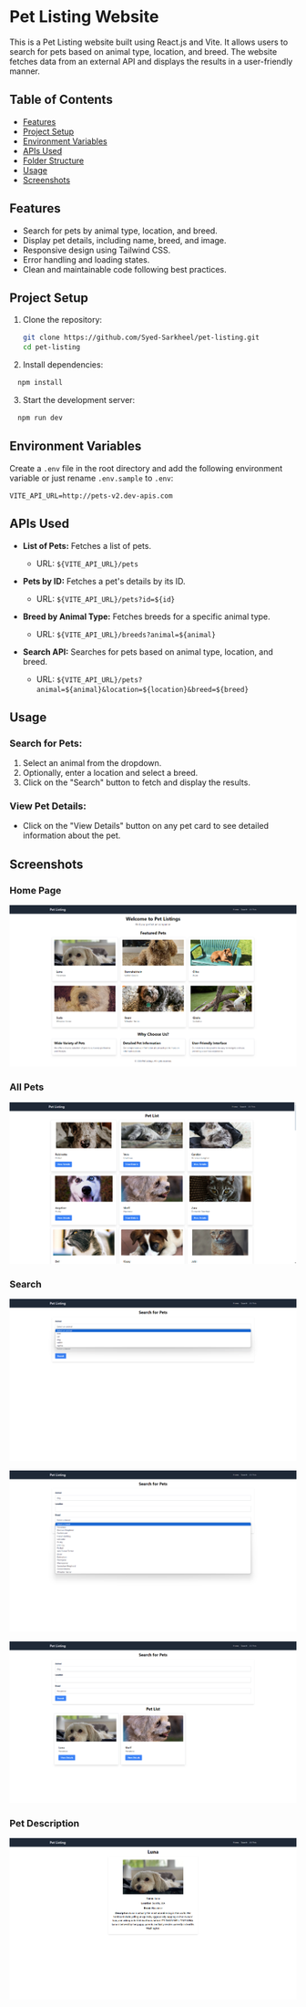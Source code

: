 # Pet Listing Website

This is a Pet Listing website built using React.js and Vite. It allows users to search for pets based on animal type, location, and breed. The website fetches data from an external API and displays the results in a user-friendly manner.

## Table of Contents

- [Features](#features)
- [Project Setup](#project-setup)
- [Environment Variables](#environment-variables)
- [APIs Used](#apis-used)
- [Folder Structure](#folder-structure)
- [Usage](#usage)
- [Screenshots](#screenshots)

## Features

- Search for pets by animal type, location, and breed.
- Display pet details, including name, breed, and image.
- Responsive design using Tailwind CSS.
- Error handling and loading states.
- Clean and maintainable code following best practices.

## Project Setup

1. Clone the repository:

   ````bash
   git clone https://github.com/Syed-Sarkheel/pet-listing.git
   cd pet-listing

   ````

2. Install dependencies:

```bash
  npm install
```

3. Start the development server:

```bash
  npm run dev
```

## Environment Variables

Create a `.env` file in the root directory and add the following environment variable or just rename `.env.sample` to `.env`:

```plaintext
VITE_API_URL=http://pets-v2.dev-apis.com
```

## APIs Used

- **List of Pets:** Fetches a list of pets.

  - URL: `${VITE_API_URL}/pets`

- **Pets by ID:** Fetches a pet's details by its ID.

  - URL: `${VITE_API_URL}/pets?id=${id}`

- **Breed by Animal Type:** Fetches breeds for a specific animal type.

  - URL: `${VITE_API_URL}/breeds?animal=${animal}`

- **Search API:** Searches for pets based on animal type, location, and breed.
  - URL: `${VITE_API_URL}/pets?animal=${animal}&location=${location}&breed=${breed}`

## Usage

### Search for Pets:

1. Select an animal from the dropdown.
2. Optionally, enter a location and select a breed.
3. Click on the "Search" button to fetch and display the results.

### View Pet Details:

- Click on the "View Details" button on any pet card to see detailed information about the pet.

## Screenshots

### Home Page

![Home Page](./screenshots/image-1.png)

### All Pets

![All Pets](./screenshots/image-2.png)

### Search

![Search Pets by category](./screenshots/image-3.png)

![Search Pets by breed](./screenshots/image-4.png)

![alt text](./screenshots/image-5.png)

### Pet Description

![Pet Description](./screenshots/image-6.png)
